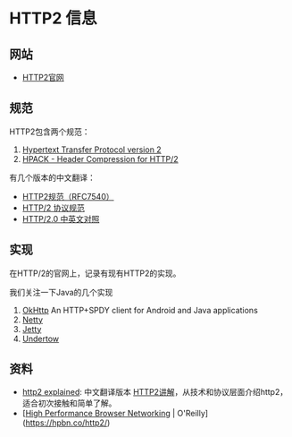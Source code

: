 # HTTP2 信息

## 网站

- [HTTP2官网](https://http2.github.io/)

## 规范

HTTP2包含两个规范：

1. [Hypertext Transfer Protocol version 2](http://http2.github.com/http2-spec/)
2. [HPACK - Header Compression for HTTP/2](http://http2.github.com/http2-spec/compression.html)

有几个版本的中文翻译：

- [HTTP2规范（RFC7540）](https://www.wolfcstech.com/2016/10/29/http2-spec/)
- [HTTP/2 协议规范](https://blog.csdn.net/u010129119/article/details/79361949)
- [HTTP/2.0 中英文对照](https://blog.csdn.net/Modest/article/details/51723201)

## 实现

在HTTP/2的官网上，记录有现有HTTP2的实现。

我们关注一下Java的几个实现

1. [OkHttp](https://github.com/square/okhttp) An HTTP+SPDY client for Android and Java applications
2. [Netty](http://netty.io/)
3. [Jetty](http://git.eclipse.org/c/jetty/org.eclipse.jetty.project.git/tree/?h=master)
4. [Undertow](https://http2.undertow.io/)

## 资料

- [http2 explained](https://daniel.haxx.se/http2/): 中文翻译版本 [HTTP2讲解](https://www.kancloud.cn/kancloud/http2-explained)，从技术和协议层面介绍http2，适合初次接触和简单了解。
- [[High Performance Browser Networking](https://hpbn.co/)  |  O'Reilly](https://hpbn.co/http2/)